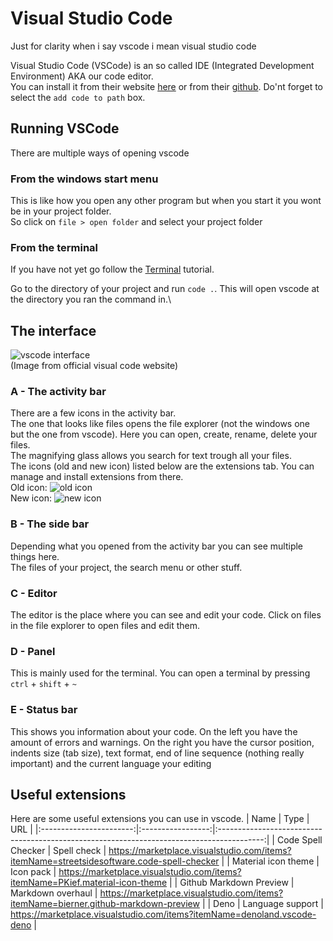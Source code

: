 # Visual Studio Code
Just for clarity when i say vscode i mean visual studio code

Visual Studio Code (VSCode) is an so called IDE (Integrated Development Environment) AKA our code editor.\
You can install it from their website [here](https://code.visualstudio.com) or from their [github](https://github.com/Microsoft/vscode/). Do'nt forget to select the `add code to path` box.

## Running VSCode
There are multiple ways of opening vscode

### From the windows start menu
This is like how you open any other program but when you start it you wont be in your project folder.\
So click on `file > open folder` and select your project folder

### From the terminal
If you have not yet go follow the [Terminal](./terminal.md) tutorial.

Go to the directory of your project and run `code .`. This will open vscode at the directory you ran the command in.\

## The interface
![vscode interface](https://code.visualstudio.com/assets/docs/getstarted/userinterface/hero.png)\
(Image from official visual code website)

### A - The activity bar
There are a few icons in the activity bar.\
The one that looks like files opens the file explorer (not the windows one but the one from vscode). Here you can open, create, rename, delete your files.\
The magnifying glass allows you search for text trough all your files.\
The icons (old and new icon) listed below are the extensions tab. You can manage and install extensions from there.\
Old icon: ![old icon](./images/vscode-extentions-icon-old.PNG)\
New icon: ![new icon](./images/vscode-extentions-icon.PNG)

### B - The side bar
Depending what you opened from the activity bar you can see multiple things here.\
The files of your project, the search menu or other stuff.

### C - Editor
The editor is the place where you can see and edit your code. Click on files in the file explorer to open files and edit them.

### D - Panel
This is mainly used for the terminal. You can open a terminal by pressing `ctrl` + `shift` + `~`

### E - Status bar
This shows you information about your code. On the left you have the amount of errors and warnings. On the right you have the cursor position, indents size (tab size), text format, end of line sequence (nothing really important) and the current language your editing

## Useful extensions
Here are some useful extensions you can use in vscode.
| Name                    | Type              | URL                                                                                       |
|:-----------------------:|:-----------------:|:-----------------------------------------------------------------------------------------:|
| Code Spell Checker      | Spell check       | https://marketplace.visualstudio.com/items?itemName=streetsidesoftware.code-spell-checker |
| Material icon theme     | Icon pack         | https://marketplace.visualstudio.com/items?itemName=PKief.material-icon-theme             |
| Github Markdown Preview | Markdown overhaul | https://marketplace.visualstudio.com/items?itemName=bierner.github-markdown-preview       |
| Deno                    | Language support  | https://marketplace.visualstudio.com/items?itemName=denoland.vscode-deno                  |